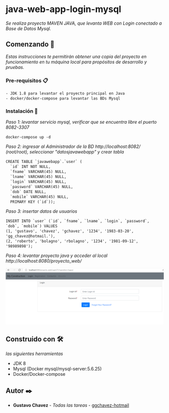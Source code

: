 # java-web-app-login-mysql

_Se realiza proyecto MAVEN JAVA, que levanta WEB con Login conectado a Base de Datos Mysql._

## Comenzando 🚀

_Estas instrucciones te permitirán obtener una copia del proyecto en funcionamiento en tu máquina local para propósitos de desarrollo y pruebas._

### Pre-requisitos 📋

```
- JDK 1.8 para levantar el proyecto principal en Java
- docker/docker-compose para levantar las BDs Mysql
```


### Instalación 🔧

_Paso 1: levantar servicio mysql, verificar que se encuentra libre el puerto 8082-3307_

```
docker-compose up -d
```

_Paso 2: ingresar al Administrador de la BD http://localhost:8082/ (root/root), seleccionar "datosjavawebapp" y crear tabla_

```
CREATE TABLE `javawebapp`.`user` (
  `id` INT NOT NULL,
  `fname` VARCHAR(45) NULL,
  `lname` VARCHAR(45) NULL,
  `login` VARCHAR(45) NULL,
  `password` VARCHAR(45) NULL,
  `dob` DATE NULL,
  `mobile` VARCHAR(45) NULL,
  PRIMARY KEY (`id`));
```

_Paso 3: insertar datos de usuarios_

```
INSERT INTO `user` (`id`, `fname`, `lname`, `login`, `password`, `dob`, `mobile`) VALUES
(1, 'gustavo', 'chavez', 'gchavez', '1234', '1983-03-20', 'gg_chavez@hotmail.'),
(2, 'roberto', 'bolagno', 'rbolagno', '1234', '1981-09-12', '98989898');
```

_Paso 4: levantar proyecto java y acceder al local http://localhost:8080/proyecto_web/_


![Alt text](./images/Imagen1.png "1")


## Construido con 🛠️

_las siguientes herramientas_

- JDK 8
- Mysql (Docker mysql/mysql-server:5.6.25)
- Docker/Docker-compose

## Autor ✒️

- **Gustavo Chavez** - _Todas las tareas_ - [ggchavez-hotmail](https://github.com/ggchavez-hotmail/)

